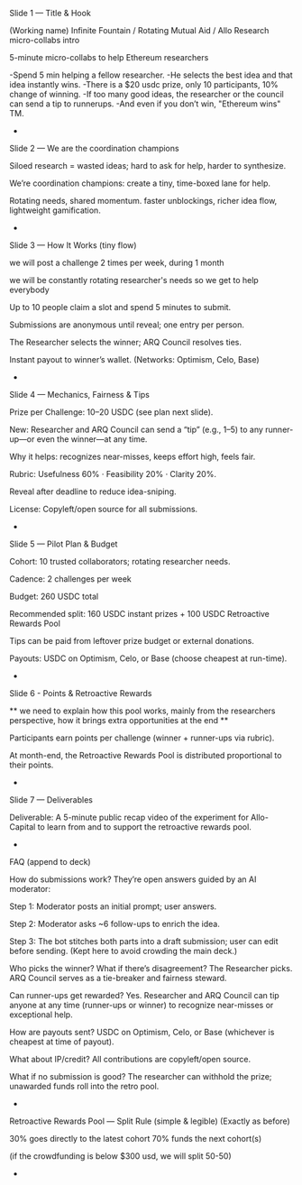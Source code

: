 Slide 1 — Title & Hook

(Working name) Infinite Fountain / Rotating Mutual Aid / Allo Research micro-collabs intro

5-minute micro-collabs to help Ethereum researchers


-Spend 5 min helping a fellow researcher. 
-He selects the best idea and that idea instantly wins. 
-There is a $20 usdc prize, only 10 participants, 10% change of winning.
-If too many good ideas, the researcher or the council can send a tip to runnerups.
-And even if you don’t win, "Ethereum wins" TM.

-




Slide 2 — We are the coordination champions

Siloed research = wasted ideas; hard to ask for help, harder to synthesize.

We’re coordination champions: create a tiny, time-boxed lane for help.

Rotating needs, shared momentum.
faster unblockings, richer idea flow, lightweight gamification.

-


Slide 3 — How It Works (tiny flow)

we will post a challenge 2 times per week, during 1 month

we will be constantly rotating researcher's needs so we get to help everybody

Up to 10 people claim a slot and spend 5 minutes to submit.

Submissions are anonymous until reveal; one entry per person.

The Researcher selects the winner; ARQ Council resolves ties.

Instant payout to winner’s wallet. (Networks: Optimism, Celo, Base)

-


Slide 4 — Mechanics, Fairness & Tips

Prize per Challenge: $10–$20 USDC (see plan next slide).

New: Researcher and ARQ Council can send a “tip” (e.g., $1–$5) to any runner-up—or even the winner—at any time.

Why it helps: recognizes near-misses, keeps effort high, feels fair.

Rubric: Usefulness 60% · Feasibility 20% · Clarity 20%.

Reveal after deadline to reduce idea-sniping.

License: Copyleft/open source for all submissions.

-



Slide 5 — Pilot Plan & Budget 

Cohort: 10 trusted collaborators; rotating researcher needs.

Cadence: 2 challenges per week 

Budget: 260 USDC total

Recommended split: 160 USDC instant prizes + 100 USDC Retroactive Rewards Pool

Tips can be paid from leftover prize budget or external donations.

Payouts: USDC on Optimism, Celo, or Base (choose cheapest at run-time).


-

Slide 6 - Points & Retroactive Rewards

** we need to explain how this pool works, mainly from the researchers perspective, how it brings extra opportunities at the end **



Participants earn points per challenge (winner + runner-ups via rubric).

At month-end, the Retroactive Rewards Pool is distributed proportional to their points.

-


Slide 7 — Deliverables



Deliverable: A 5-minute public recap video of the experiment for Allo-Capital to learn from and to support the retroactive rewards pool.



-




FAQ (append to deck)

How do submissions work?
They’re open answers guided by an AI moderator:

Step 1: Moderator posts an initial prompt; user answers.

Step 2: Moderator asks ~6 follow-ups to enrich the idea.

Step 3: The bot stitches both parts into a draft submission; user can edit before sending.
(Kept here to avoid crowding the main deck.)

Who picks the winner? What if there’s disagreement?
The Researcher picks. ARQ Council serves as a tie-breaker and fairness steward.

Can runner-ups get rewarded?
Yes. Researcher and ARQ Council can tip anyone at any time (runner-ups or winner) to recognize near-misses or exceptional help.


How are payouts sent?
USDC on Optimism, Celo, or Base (whichever is cheapest at time of payout).

What about IP/credit?
All contributions are copyleft/open source.

What if no submission is good?
The researcher can withhold the prize; unawarded funds roll into the retro pool.


-




Retroactive Rewards Pool — Split Rule (simple & legible)
(Exactly as before)

30% goes directly to the latest cohort
70% funds the next cohort(s)

(if the crowdfunding is below $300 usd, we will split 50-50)

-
